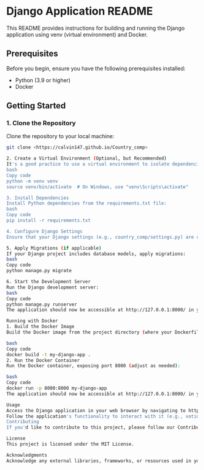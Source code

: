 # Django Application README

This README provides instructions for building and running the Django application using venv (virtual environment) and Docker.

## Prerequisites

Before you begin, ensure you have the following prerequisites installed:

- Python (3.9 or higher)
- Docker

## Getting Started

### 1. Clone the Repository

Clone the repository to your local machine:

```bash
git clone <https://calvin147.github.io/Country_comp>

2. Create a Virtual Environment (Optional, but Recommended)
It's a good practice to use a virtual environment to isolate dependencies. Create and activate a virtual environment:
bash
Copy code
python -m venv venv
source venv/bin/activate  # On Windows, use "venv\Scripts\activate"

3. Install Dependencies
Install Python dependencies from the requirements.txt file:
bash
Copy code
pip install -r requirements.txt

4. Configure Django Settings
Ensure that your Django settings (e.g., country_comp/settings.py) are correctly configured, including the database settings and secret key. Refer to your Django project's specific configuration for details.

5. Apply Migrations (if applicable)
If your Django project includes database models, apply migrations:
bash
Copy code
python manage.py migrate

6. Start the Development Server
Run the Django development server:
bash
Copy code
python manage.py runserver
The application should now be accessible at http://127.0.0.1:8000/ in your web browser.

Running with Docker
1. Build the Docker Image
Build the Docker image from the project directory (where your Dockerfile is located):

bash
Copy code
docker build -t my-django-app .
2. Run the Docker Container
Run the Docker container, exposing port 8000 (adjust as needed):

bash
Copy code
docker run -p 8000:8000 my-django-app
The application should now be accessible at http://127.0.0.1:8000/ in your web browser.

Usage
Access the Django application in your web browser by navigating to http://127.0.0.1:8000/ (or the appropriate URL).
Follow the application's functionality to interact with it (e.g., voting for countries).
Contributing
If you'd like to contribute to this project, please follow our Contribution Guidelines.

License
This project is licensed under the MIT License.

Acknowledgments
Acknowledge any external libraries, frameworks, or resources used in your project.